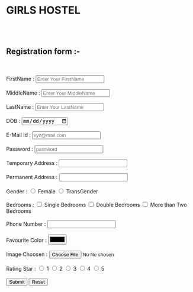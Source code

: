 <!DOCTYPE html>
<html lang="en">
<head>
    <title>Girls Hostel </title>
<link rel="stylesheet" href="stylesheet.css ">
</head>
<body>
   <h1> GIRLS HOSTEL</h1>
   <br><br>
   <h2>Registration form :-</h2>
   <br><br>
   <label for="fname">FirstName :</label>
   <input type="text" placeholder="Enter Your FirstName">
   <br><br>
   <label for="mName">MiddleName :</label>
   <input type="text" placeholder="Enter Your MiddleName"><br><br>
<label for="lanme">LastName :</label>
<input type="text" placeholder="Enter Your LastName"><br><br>
<label for="">DOB :</label>
<input type="date"><br><br>
<label for="">E-Mail Id :</label>
<input type="email" placeholder="xyz@mail.com"><br><br>
<label for="">Password :</label>
<input type="password" placeholder="password"><br><br>
<label for="">Temporary Address :</label>
<input type="text"><br><br>
<label for="">Permanent Address :</label>
<input type="text"><br><br>
<label for="">Gender :</label>
<input type="radio">
<label for="male">Female </label>
<input type="radio">
<label for="female">TransGender </label><br><br>
<label for="">Bedrooms :</label>
<input type="checkbox">
<label for="">Single Bedrooms</label>
<input type="checkbox">
<label for="">Double Bedrooms</label>
<input type="checkbox">
<label for="">More than Two Bedrooms</label><br><br>
<label for="">Phone Number :</label>
<input type="number"><br><br>
<label for="">Favourite Color :</label>
<input type="color"><br><br>
<label for="">Image Choosen :</label>
<input type="file"><br><br>
<label for="">Rating Star :</label>
<input type="radio" name="" id="">
<label for="">1 </label>
<input type="radio" name="" id="">
<label for="">2 </label>
<input type="radio" name="" id="">
<label for="">3 </label>
<input type="radio" name="" id="">
<label for="">4 </label>
<input type="radio" name="" id="">
<label for="">5 </label><br><br>

<input type="submit">
<input type="reset">

    
</body>
</html>

